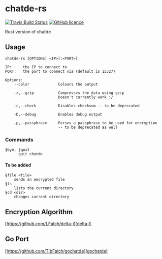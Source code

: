 # chatde-rs
[![Travis Build Status](https://img.shields.io/travis/TibFalch/chatde-rs.svg?style=flat-square)](https://travis-ci.org/LFalch/korome)
[![GitHub licence](https://img.shields.io/github/license/TibFalch/chatde-rs.svg?style=flat-square)](https://github.com/TibFalch/chatde-rs/blob/master/LICENCE)

Rust version of chatde

## Usage
```
chatde-rs [OPTIONS] <IP>[:<PORT>]

IP:     the IP to connect to
PORT:   the port to connect via (default is 15327)

Options:
    --color             Colours the output

    -z,--gzip           Compresses the data using gzip
                        Doesn't currently work :/

    -c,--check          Disables checksum -- to be deprecated

    -D,--debug          Enables debug output

    -p,--passphrase     Parses a passphrase to be used for encryption
                        -- to be deprecated as well
```

### Commands

```
§bye, §quit
      quit chatde
```
#### To be added
```
§file <file>
    sends an encrypted file
§ls
    lists the current directory
§cd <dir>
    changes current directory
```

## Encryption Algorithm

[https://github.com/LFalch/delta-l](delta-l)

## Go Port

[https://github.com/TibFalch/gochatde](gochatde)
